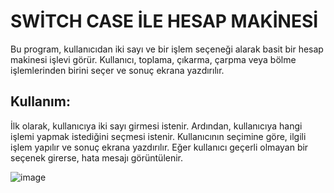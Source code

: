 # SWİTCH CASE İLE HESAP MAKİNESİ
Bu program, kullanıcıdan iki sayı ve bir işlem seçeneği alarak basit bir hesap makinesi işlevi görür. Kullanıcı, toplama, çıkarma, çarpma veya bölme işlemlerinden birini seçer ve sonuç ekrana yazdırılır.

## Kullanım:

İlk olarak, kullanıcıya iki sayı girmesi istenir.
Ardından, kullanıcıya hangi işlemi yapmak istediğini seçmesi istenir.
Kullanıcının seçimine göre, ilgili işlem yapılır ve sonuç ekrana yazdırılır.
Eğer kullanıcı geçerli olmayan bir seçenek girerse, hata mesajı görüntülenir.

![image](https://github.com/esmanur-karatas/javaAlgorithmExamples/assets/83882274/7a036513-f0fc-4c9b-8671-57c1c3618776)

